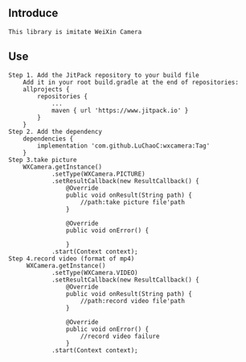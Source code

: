 ## Introduce
	This library is imitate WeiXin Camera
## Use
	Step 1. Add the JitPack repository to your build file
        Add it in your root build.gradle at the end of repositories:
        allprojects {
            repositories {
                ...
                maven { url 'https://www.jitpack.io' }
            }
	    }
    Step 2. Add the dependency
        dependencies {
	        implementation 'com.github.LuChaoC:wxcamera:Tag'
	    }
    Step 3.take picture
        WXCamera.getInstance()
                .setType(WXCamera.PICTURE)
                .setResultCallback(new ResultCallback() {
                    @Override
                    public void onResult(String path) {
                        //path:take picture file'path
                    }

                    @Override
                    public void onError() {

                    }
                .start(Context context);
	Step 4.record video (format of mp4)
         WXCamera.getInstance()
                .setType(WXCamera.VIDEO)
                .setResultCallback(new ResultCallback() {
                    @Override
                    public void onResult(String path) {
                        //path:record video file'path
                    }

                    @Override
                    public void onError() {
                        //record video failure
                    }
                .start(Context context);
